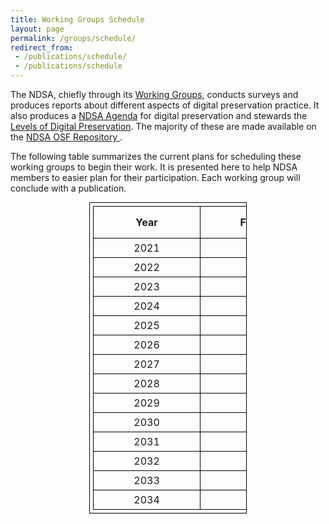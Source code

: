 ```yaml
---
title: Working Groups Schedule
layout: page
permalink: /groups/schedule/
redirect_from: 
 - /publications/schedule/
 - /publications/schedule
---
```


The NDSA, chiefly through its [Working Groups](/groups/), conducts surveys and produces reports about different aspects of digital preservation practice. It also produces a [NDSA Agenda](/groups/NDSA-agenda/) for digital preservation and stewards the [Levels of Digital Preservation](/groups/levels-of-preservation/). The majority of these are made available on the <a href="https://osf.io/4d567/" target="_blank">NDSA OSF Repository <i class="fas fa-external-link-alt"></i></a>. 

The following table summarizes the current plans for scheduling these working groups to begin their work. It is presented here to help NDSA members to easier plan for their participation. Each working group will conclude with a publication.

<style>
table, th, td {
  border: 1px solid black;
  padding: 5px;
  width: 50%;
  margin: auto;
}
th, td {
  min-width: 10em;
}

</style>

| Year 	| Fixity 	| Levels of Preservation 	| Agenda 	| Staffing Survey 	| Storage Survey 	| Web Archiving 	|
|:----:	|:------:	|:----------------------:	|:------:	|:---------------:	|:--------------:	|:-------------:	|
| 2021 	|    X   	|                        	|        	|        X        	|                	|       X       	|
| 2022 	|        	|                        	|    X   	|                 	|                	|               	|
| 2023 	|        	|                        	|        	|                 	|        X       	|               	|
| 2024 	|        	|            X           	|    X   	|        X        	|                	|       X       	|
| 2025 	|    X   	|                        	|        	|                 	|                	|               	|
| 2026 	|        	|                        	|    X   	|                 	|        X       	|               	|
| 2027 	|        	|                        	|        	|        X        	|                	|       X       	|
| 2028 	|        	|                        	|    X   	|                 	|                	|               	|
| 2029 	|    X   	|            X           	|        	|                 	|        X       	|               	|
| 2030 	|        	|                        	|    X   	|        X        	|                	|       X       	|
| 2031 	|        	|                        	|        	|                 	|                	|               	|
| 2032 	|        	|                        	|    X   	|                 	|        X       	|               	|
| 2033 	|    X   	|                        	|        	|        X        	|                	|       X       	|
| 2034 	|        	|            X           	|    X   	|                 	|                	|               	|